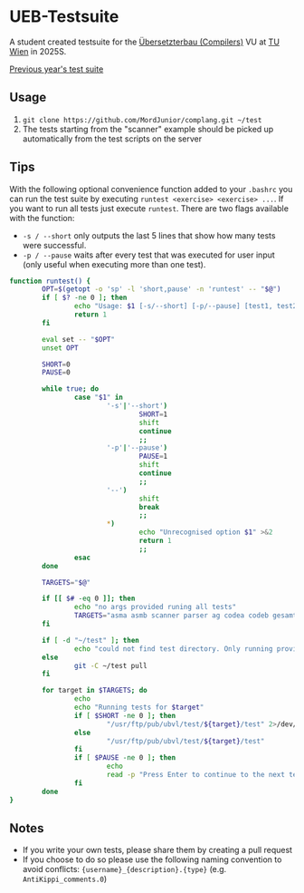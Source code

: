 # UEB-Testsuite
A student created testsuite for the [Übersetzterbau (Compilers)](https://tiss.tuwien.ac.at/course/educationDetails.xhtml?dswid=7084&dsrid=741&semester=2025S&courseNr=185A48) VU at [TU Wien](https://www.tuwien.at/en/) in 2025S.

[Previous year's test suite](https://github.com/AntiKippi/UEB-Testsuite-2024S)

## Usage
1. `git clone https://github.com/MordJunior/complang.git ~/test`
2. The tests starting from the "scanner" example should be picked up automatically from the test scripts on the server

## Tips
With the following optional convenience function added to your `.bashrc` you can run the test suite by executing `runtest <exercise> <exercise> ...`.
If you want to run all tests just execute `runtest`. There are two flags available with the function:
- `-s / --short` only outputs the last 5 lines that show how many tests were successful. 
- `-p / --pause` waits after every test that was executed for user input (only useful when executing more than one test).

```bash
function runtest() {
        OPT=$(getopt -o 'sp' -l 'short,pause' -n 'runtest' -- "$@")
        if [ $? -ne 0 ]; then
                echo "Usage: $1 [-s/--short] [-p/--pause] [test1, test2, ...]" >&2
                return 1
        fi

        eval set -- "$OPT"
        unset OPT

        SHORT=0
        PAUSE=0

        while true; do
                case "$1" in
                        '-s'|'--short')
                                SHORT=1
                                shift
                                continue
                                ;;
                        '-p'|'--pause')
                                PAUSE=1
                                shift
                                continue
                                ;;
                        '--')
                                shift
                                break
                                ;;
                        *)
                                echo "Unrecognised option $1" >&2
                                return 1
                                ;;
                esac
        done

        TARGETS="$@"

        if [[ $# -eq 0 ]]; then
                echo "no args provided runing all tests"
                TARGETS="asma asmb scanner parser ag codea codeb gesamt"
        fi

        if [ -d "~/test" ]; then
                echo "could not find test directory. Only running provided tests"
        else
                git -C ~/test pull
        fi

        for target in $TARGETS; do
                echo
                echo "Running tests for $target"
                if [ $SHORT -ne 0 ]; then
                        "/usr/ftp/pub/ubvl/test/${target}/test" 2>/dev/null | tail -n5
                else
                        "/usr/ftp/pub/ubvl/test/${target}/test"
                fi
                if [ $PAUSE -ne 0 ]; then
                        echo
                        read -p "Press Enter to continue to the next test"
                fi
        done
}
```

## Notes
- If you write your own tests, please share them by creating a pull request
- If you choose to do so please use the following naming convention to avoid conflicts: `{username}_{description}.{type}` (e.g. `AntiKippi_comments.0`)
